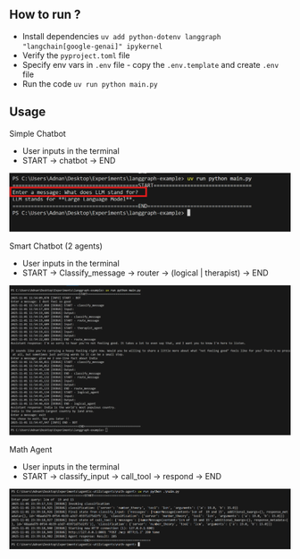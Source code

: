 ## How to run ?

- Install dependencies `uv add python-dotenv langgraph "langchain[google-genai]" ipykernel`
- Verify the `pyproject.toml` file
- Specify env vars in `.env` file - copy the `.env.template` and create `.env` file
- Run the code `uv run python main.py`

## Usage

Simple Chatbot 
- User inputs in the terminal
- START -> chatbot -> END

![Simple chatbot](simple-chatbot.png)

Smart Chatbot (2 agents)
- User inputs in the terminal
- START -> Classify_message -> router -> (logical | therapist) -> END

![Smart chatbot](smart-chatbot.png)

Math Agent

- User inputs in the terminal
- START -> classify_input -> call_tool -> respond -> END

![Numerics Server](math-agent/numerics_server.png)